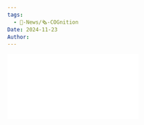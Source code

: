 ```yaml
---
tags:
  - 📰-News/🗞️-COGnition
Date: 2024-11-23
Author: 
---
```

![COGnition-Nov-2024.pdf](../../../Attachments/COGnition-Nov-2024.pdf)